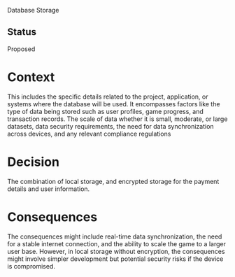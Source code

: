 Database Storage

## Status

Proposed


# Context

This includes the specific details related to the project, application, or systems where the database will be used. It encompasses factors like the type of data being stored such as user profiles, game progress, and transaction records.  The scale of data whether it is small, moderate, or large datasets, data security requirements, the need for data synchronization across devices, and any relevant compliance regulations


# Decision

The combination of local storage, and encrypted storage for the payment details and user information. 


# Consequences

The consequences might include real-time data synchronization, the need for a stable internet connection, and the ability to scale the game to a larger user base. However, in local storage without encryption, the consequences might involve simpler development but potential security risks if the device is compromised.
